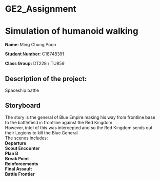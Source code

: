 # **GE2_Assignment**
# **Simulation of humanoid walking**

**Name:** Ming Chung Poon

**Student Number:** C18748391

**Class Group:** DT228 / TU856

## Description of the project: 
Spaceship battle

## **Storyboard**
The story is the general of Blue Empire making his way from frontline base to the battlefield in frontline against the Red Kingdom\
However, intel of this was intercepted and so the Red Kingdom sends out their Legions to kill the Blue General\
The scenes includes:\
**Departure**\
**Scout Encounter**\
**Plan B**\
**Break Point**\
**Reinforcements**\
**Final Assault**\
**Battle Frontier**


